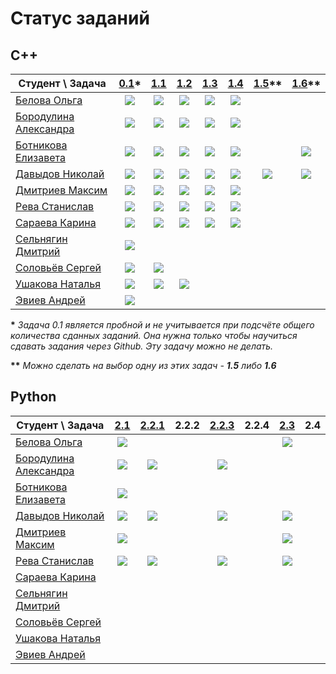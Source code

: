 # Статус заданий

## C++
| Студент \ Задача | [0.1](https://github.com/pycpp2019/0.1_Fibonacci)\* | [1.1](https://github.com/pycpp2019/1.1_LorentzVector) | [1.2](https://github.com/pycpp2019/1.2_LorentzVector) | [1.3](https://github.com/pycpp2019/1.3_ArrayStat) | [1.4](https://github.com/pycpp2019/1.4_BraceChecker) | [1.5](https://github.com/pycpp2019/1.5_ClassHierarchy)\*\* | [1.6](https://github.com/pycpp2019/1.6_SymbolicArithmetic)\*\* |
|---|:-:|:-:|:-:|:-:|:-:|:-:|:-:|
| [Белова Ольга](https://github.com/obelova) | [![](https://img.shields.io/github/pulls/detail/state/pycpp2019/0.1_Fibonacci/12?label=)](https://github.com/pycpp2019/0.1_Fibonacci/pull/12) | [![](https://img.shields.io/github/pulls/detail/state/pycpp2019/1.1_LorentzVector/4?label=)](https://github.com/pycpp2019/1.1_LorentzVector/pull/4) | [![](https://img.shields.io/github/pulls/detail/state/pycpp2019/1.2_LorentzVector/4?label=)](https://github.com/pycpp2019/1.2_LorentzVector/pull/4) | [![](https://img.shields.io/github/pulls/detail/state/pycpp2019/1.3_ArrayStat/8?label=)](https://github.com/pycpp2019/1.3_ArrayStat/pull/8) | [![](https://img.shields.io/github/pulls/detail/state/pycpp2019/1.4_BraceChecker/7?label=)](https://github.com/pycpp2019/1.4_BraceChecker/pull/7) |
| [Бородулина Александра](https://github.com/AlexBorodulina) | [![](https://img.shields.io/github/pulls/detail/state/pycpp2019/0.1_Fibonacci/4?label=)](https://github.com/pycpp2019/0.1_Fibonacci/pull/4) | [![](https://img.shields.io/github/pulls/detail/state/pycpp2019/1.1_LorentzVector/10?label=)](https://github.com/pycpp2019/1.1_LorentzVector/pull/10) | [![](https://img.shields.io/github/pulls/detail/state/pycpp2019/1.2_LorentzVector/9?label=)](https://github.com/pycpp2019/1.2_LorentzVector/pull/9) | [![](https://img.shields.io/github/pulls/detail/state/pycpp2019/1.3_ArrayStat/7?label=)](https://github.com/pycpp2019/1.3_ArrayStat/pull/7) | [![](https://img.shields.io/github/pulls/detail/state/pycpp2019/1.4_BraceChecker/6?label=)](https://github.com/pycpp2019/1.4_BraceChecker/pull/6) |
| [Ботникова Елизавета](https://github.com/botnikovaliza) | [![](https://img.shields.io/github/pulls/detail/state/pycpp2019/0.1_Fibonacci/3?label=)](https://github.com/pycpp2019/0.1_Fibonacci/pull/3) | [![](https://img.shields.io/github/pulls/detail/state/pycpp2019/1.1_LorentzVector/1?label=)](https://github.com/pycpp2019/1.1_LorentzVector/pull/1) | [![](https://img.shields.io/github/pulls/detail/state/pycpp2019/1.2_LorentzVector/2?label=)](https://github.com/pycpp2019/1.2_LorentzVector/pull/2) | [![](https://img.shields.io/github/pulls/detail/state/pycpp2019/1.3_ArrayStat/1?label=)](https://github.com/pycpp2019/1.3_ArrayStat/pull/1) | [![](https://img.shields.io/github/pulls/detail/state/pycpp2019/1.4_BraceChecker/2?label=)](https://github.com/pycpp2019/1.4_BraceChecker/pull/2) || [![](https://img.shields.io/github/pulls/detail/state/pycpp2019/1.6_SymbolicArithmetic/1?label=)](https://github.com/pycpp2019/1.6_SymbolicArithmetic/pull/1) |
| [Давыдов Николай](https://github.com/ndavnvl) | [![](https://img.shields.io/github/pulls/detail/state/pycpp2019/0.1_Fibonacci/1?label=)](https://github.com/pycpp2019/0.1_Fibonacci/pull/1) | [![](https://img.shields.io/github/pulls/detail/state/pycpp2019/1.1_LorentzVector/2?label=)](https://github.com/pycpp2019/1.1_LorentzVector/pull/2) | [![](https://img.shields.io/github/pulls/detail/state/pycpp2019/1.2_LorentzVector/1?label=)](https://github.com/pycpp2019/1.2_LorentzVector/pull/1) | [![](https://img.shields.io/github/pulls/detail/state/pycpp2019/1.3_ArrayStat/3?label=)](https://github.com/pycpp2019/1.3_ArrayStat/pull/3) | [![](https://img.shields.io/github/pulls/detail/state/pycpp2019/1.4_BraceChecker/1?label=)](https://github.com/pycpp2019/1.4_BraceChecker/pull/1) | [![](https://img.shields.io/github/pulls/detail/state/pycpp2019/1.5_ClassHierarchy/1?label=)](https://github.com/pycpp2019/1.5_ClassHierarchy/pull/1) | [![](https://img.shields.io/github/pulls/detail/state/pycpp2019/1.6_SymbolicArithmetic/1?label=)](https://github.com/pycpp2019/1.6_SymbolicArithmetic/pull/1) |
| [Дмитриев Максим](https://github.com/Dmitriev18309) | [![](https://img.shields.io/github/pulls/detail/state/pycpp2019/0.1_Fibonacci/10?label=)](https://github.com/pycpp2019/0.1_Fibonacci/pull/10) | [![](https://img.shields.io/github/pulls/detail/state/pycpp2019/1.1_LorentzVector/3?label=)](https://github.com/pycpp2019/1.1_LorentzVector/pull/3) | [![](https://img.shields.io/github/pulls/detail/state/pycpp2019/1.2_LorentzVector/3?label=)](https://github.com/pycpp2019/1.2_LorentzVector/pull/3) | [![](https://img.shields.io/github/pulls/detail/state/pycpp2019/1.3_ArrayStat/4?label=)](https://github.com/pycpp2019/1.3_ArrayStat/pull/4) | [![](https://img.shields.io/github/pulls/detail/state/pycpp2019/1.4_BraceChecker/4?label=)](https://github.com/pycpp2019/1.4_BraceChecker/pull/4) |
| [Рева Станислав](https://github.com/Futhepr) | [![](https://img.shields.io/github/pulls/detail/state/pycpp2019/0.1_Fibonacci/5?label=)](https://github.com/pycpp2019/0.1_Fibonacci/pull/5) | [![](https://img.shields.io/github/pulls/detail/state/pycpp2019/1.1_LorentzVector/9?label=)](https://github.com/pycpp2019/1.1_LorentzVector/pull/9) | [![](https://img.shields.io/github/pulls/detail/state/pycpp2019/1.2_LorentzVector/8?label=)](https://github.com/pycpp2019/1.2_LorentzVector/pull/8) | [![](https://img.shields.io/github/pulls/detail/state/pycpp2019/1.3_ArrayStat/6?label=)](https://github.com/pycpp2019/1.3_ArrayStat/pull/6) | [![](https://img.shields.io/github/pulls/detail/state/pycpp2019/1.4_BraceChecker/3?label=)](https://github.com/pycpp2019/1.4_BraceChecker/pull/3) |
| [Сараева Карина](https://github.com/KarinaSaraeva) | [![](https://img.shields.io/github/pulls/detail/state/pycpp2019/0.1_Fibonacci/6?label=)](https://github.com/pycpp2019/0.1_Fibonacci/pull/6) | [![](https://img.shields.io/github/pulls/detail/state/pycpp2019/1.1_LorentzVector/5?label=)](https://github.com/pycpp2019/1.1_LorentzVector/pull/5) | [![](https://img.shields.io/github/pulls/detail/state/pycpp2019/1.2_LorentzVector/5?label=)](https://github.com/pycpp2019/1.2_LorentzVector/pull/5) | [![](https://img.shields.io/github/pulls/detail/state/pycpp2019/1.3_ArrayStat/5?label=)](https://github.com/pycpp2019/1.3_ArrayStat/pull/5) | [![](https://img.shields.io/github/pulls/detail/state/pycpp2019/1.4_BraceChecker/5?label=)](https://github.com/pycpp2019/1.4_BraceChecker/pull/5) |
| [Сельнягин Дмитрий](https://github.com/SelnyaginDmitry) | [![](https://img.shields.io/github/pulls/detail/state/pycpp2019/0.1_Fibonacci/11?label=)](https://github.com/pycpp2019/0.1_Fibonacci/pull/11) |
| [Соловьёв Сергей](https://github.com/Solovev-Sergey) | [![](https://img.shields.io/github/pulls/detail/state/pycpp2019/0.1_Fibonacci/8?label=)](https://github.com/pycpp2019/0.1_Fibonacci/pull/8) | [![](https://img.shields.io/github/pulls/detail/state/pycpp2019/1.1_LorentzVector/6?label=)](https://github.com/pycpp2019/1.1_LorentzVector/pull/6) |
| [Ушакова Наталья](https://github.com/well120) | [![](https://img.shields.io/github/pulls/detail/state/pycpp2019/0.1_Fibonacci/9?label=)](https://github.com/pycpp2019/0.1_Fibonacci/pull/9) | [![](https://img.shields.io/github/pulls/detail/state/pycpp2019/1.1_LorentzVector/7?label=)](https://github.com/pycpp2019/1.1_LorentzVector/pull/7) | [![](https://img.shields.io/github/pulls/detail/state/pycpp2019/1.2_LorentzVector/6?label=)](https://github.com/pycpp2019/1.2_LorentzVector/pull/6) |
| [Эвиев Андрей](https://github.com/cerealsnonemilk) | [![](https://img.shields.io/github/pulls/detail/state/pycpp2019/0.1_Fibonacci/7?label=)](https://github.com/pycpp2019/0.1_Fibonacci/pull/7) |

__\*__ *Задача 0.1 является пробной и не учитывается при подсчёте общего количества сданных заданий. Она нужна только чтобы научиться сдавать задания через Github. Эту задачу можно не делать.*

__\*\*__ *Можно сделать на выбор одну из этих задач - __1.5__ либо __1.6__*


## Python
| Студент \ Задача | [2.1](https://github.com/pycpp2019/2.1_PrimeNumbers) | [2.2.1](https://github.com/pycpp2019/2.2.1_Numpy) | 2.2.2 | [2.2.3](https://github.com/pycpp2019/2.2.3_GameOfLife) | 2.2.4 | [2.3](https://github.com/pycpp2019/2.3_OneLiners) | 2.4 |
|---|:-:|:-:|:-:|:-:|:-:|:-:|:-:|
| [Белова Ольга](https://github.com/obelova) | [![](https://img.shields.io/github/pulls/detail/state/pycpp2019/2.1_PrimeNumbers/6?label=)](https://github.com/pycpp2019/2.1_PrimeNumbers/pull/6) | | | | | [![](https://img.shields.io/github/pulls/detail/state/pycpp2019/2.3_OneLiners/4?label=)](https://github.com/pycpp2019/2.3_OneLiners/pull/4) |
| [Бородулина Александра](https://github.com/AlexBorodulina) | [![](https://img.shields.io/github/pulls/detail/state/pycpp2019/2.1_PrimeNumbers/5?label=)](https://github.com/pycpp2019/2.1_PrimeNumbers/pull/5) | [![](https://img.shields.io/github/pulls/detail/state/pycpp2019/2.2.1_Numpy/3?label=)](https://github.com/pycpp2019/2.2.1_Numpy/pull/3) || [![](https://img.shields.io/github/pulls/detail/state/pycpp2019/2.2.3_GameOfLife/3?label=)](https://github.com/pycpp2019/2.2.3_GameOfLife/pull/3) |
| [Ботникова Елизавета](https://github.com/botnikovaliza) | [![](https://img.shields.io/github/pulls/detail/state/pycpp2019/2.1_PrimeNumbers/3?label=)](https://github.com/pycpp2019/2.1_PrimeNumbers/pull/3) |
| [Давыдов Николай](https://github.com/ndavnvl) | [![](https://img.shields.io/github/pulls/detail/state/pycpp2019/2.1_PrimeNumbers/2?label=)](https://github.com/pycpp2019/2.1_PrimeNumbers/pull/2) | [![](https://img.shields.io/github/pulls/detail/state/pycpp2019/2.2.1_Numpy/2?label=)](https://github.com/pycpp2019/2.2.1_Numpy/pull/2) | | [![](https://img.shields.io/github/pulls/detail/state/pycpp2019/2.2.3_GameOfLife/2?label=)](https://github.com/pycpp2019/2.2.3_GameOfLife/pull/2) | | [![](https://img.shields.io/github/pulls/detail/state/pycpp2019/2.3_OneLiners/2?label=)](https://github.com/pycpp2019/2.3_OneLiners/pull/2) |
| [Дмитриев Максим](https://github.com/Dmitriev18309) | [![](https://img.shields.io/github/pulls/detail/state/pycpp2019/2.1_PrimeNumbers/4?label=)](https://github.com/pycpp2019/2.1_PrimeNumbers/pull/4) | | | | | [![](https://img.shields.io/github/pulls/detail/state/pycpp2019/2.3_OneLiners/3?label=)](https://github.com/pycpp2019/2.3_OneLiners/pull/3) |
| [Рева Станислав](https://github.com/Futhepr) | [![](https://img.shields.io/github/pulls/detail/state/pycpp2019/2.1_PrimeNumbers/1?label=)](https://github.com/pycpp2019/2.1_PrimeNumbers/pull/1) | [![](https://img.shields.io/github/pulls/detail/state/pycpp2019/2.2.1_Numpy/1?label=)](https://github.com/pycpp2019/2.2.1_Numpy/pull/1) | | [![](https://img.shields.io/github/pulls/detail/state/pycpp2019/2.2.3_GameOfLife/1?label=)](https://github.com/pycpp2019/2.2.3_GameOfLife/pull/1) | | [![](https://img.shields.io/github/pulls/detail/state/pycpp2019/2.3_OneLiners/1?label=)](https://github.com/pycpp2019/2.3_OneLiners/pull/1) |
| [Сараева Карина](https://github.com/KarinaSaraeva) |
| [Сельнягин Дмитрий](https://github.com/SelnyaginDmitry) |
| [Соловьёв Сергей](https://github.com/Solovev-Sergey) |
| [Ушакова Наталья](https://github.com/well120) |
| [Эвиев Андрей](https://github.com/cerealsnonemilk) |
